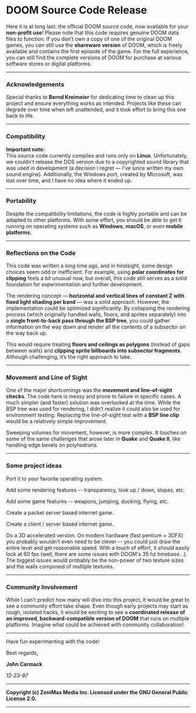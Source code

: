 
# DOOM Source Code Release

Here it is at long last: the official DOOM source code, now available for your **non-profit use**! Please note that this code    requires genuine DOOM data files to function. If you don’t own a copy of one of the original DOOM games, you can still use the **shareware version** of DOOM, which is freely available and contains the first episode of the game. For the full experience, you can still find the complete versions of DOOM for purchase at various software stores or digital platforms.


---

###  Acknowledgements

Special thanks to **Bernd Kreimeier** for dedicating time to clean up this project and ensure everything works as intended. Projects like these can degrade over time when left unattended, and it took effort to bring this one back to life.

---

###  Compatibility

**Important note:**  
This source code currently compiles and runs only on **Linux**. Unfortunately, we couldn't release the DOS version due to a copyrighted sound library that was used in development (a decision I regret — I've since written my own sound engine). Additionally, the Windows port, created by Microsoft, was lost over time, and I have no idea where it ended up.

---

###  Portability

Despite the compatibility limitations, the code is highly portable and can be adapted to other platforms. With some effort, you should be able to get it running on operating systems such as **Windows**, **macOS**, or even **mobile platforms**.

---

###  Reflections on the Code

This code was written a long time ago, and in hindsight, some design choices seem odd or inefficient. For example, using **polar coordinates for clipping** feels a bit unusual now, but overall, this code still serves as a solid foundation for experimentation and further development.

The rendering concept — **horizontal and vertical lines of constant Z with fixed light shading per band** — was a solid approach. However, the implementation could be optimized significantly. By collapsing the rendering process (which originally handled walls, floors, and sprites separately) into a **single front-to-back pass through the BSP tree**, you could gather information on the way down and render all the contents of a subsector on the way back up.

This would require treating **floors and ceilings as polygons** (instead of gaps between walls) and **clipping sprite billboards into subsector fragments**. Although challenging, it’s the right approach to take.

---

###  Movement and Line of Sight

One of the major shortcomings was the **movement and line-of-sight checks**. The code here is messy and prone to failure in specific cases. A much simpler (and faster) solution was overlooked at the time. While the BSP tree was used for rendering, I didn’t realize it could also be used for environment testing. Replacing the line-of-sight test with a **BSP line clip** would be a relatively simple improvement.

Sweeping volumes for movement, however, is more complex. It touches on some of the same challenges that arose later in **Quake** and **Quake II**, like handling edge bevels on polyhedrons.

---


### Some project ideas

Port it to your favorite operating system.

Add some rendering features -- transparency, look up / down, slopes,
etc.

Add some game features -- weapons, jumping, ducking, flying, etc.

Create a packet server based internet game.

Create a client / server based internet game.

Do a 3D accelerated version.  On modern hardware (fast pentium + 3DFX)
you probably wouldn't even need to be clever -- you could just draw the
entire level and get reasonable speed.  With a touch of effort, it should
easily lock at 60 fps (well, there are some issues with DOOM's 35 hz
timebase...).  The biggest issues would probably be the non-power of two
texture sizes and the walls composed of multiple textures.

---

###  Community Involvement


While I can't predict how many will dive into this project, it would be great to see a community effort take shape. Even though early projects may start as rough, isolated hacks, it would be exciting to see a **coordinated release of an improved, backward-compatible version of DOOM** that runs on multiple platforms. Imagine what could be achieved with community collaboration!


---


Have fun experimenting with the code!


Best regards,  

**John Carmack**  

*12-23-97*


---


**Copyright (c) ZeniMax Media Inc. Licensed under the GNU General Public License 2.0.**


---
